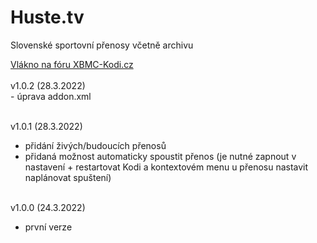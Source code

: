<h1>Huste.tv</h1>
<p>
Slovenské sportovní přenosy včetně archivu
<p>
<a href="https://www.xbmc-kodi.cz/prispevek-huste-tv">Vlákno na fóru XBMC-Kodi.cz</a><br><br>
v1.0.2 (28.3.2022)<br>
- úprava addon.xml<br><br>

v1.0.1 (28.3.2022)<br>
- přidání živých/budoucích přenosů<br>
- přidaná možnost automaticky spoustit přenos (je nutné zapnout v nastavení + restartovat Kodi a kontextovém menu u přenosu nastavit naplánovat spuštení)<br><br>

v1.0.0 (24.3.2022)<br>
- první verze<br><br>
</p>
